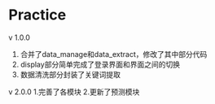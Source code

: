 # Practice
v 1.0.0
1. 合并了data_manage和data_extract，修改了其中部分代码
2. display部分简单完成了登录界面和界面之间的切换
3. 数据清洗部分封装了关键词提取

v 2.0.0
1.完善了各模块
2.更新了预测模块
